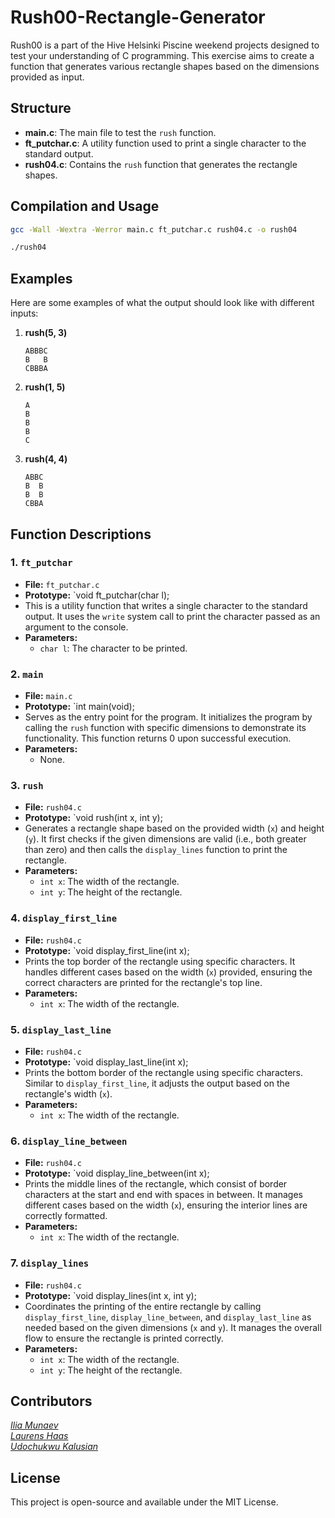 
# Rush00-Rectangle-Generator

Rush00 is a part of the Hive Helsinki Piscine weekend projects designed to test your understanding of C programming. This exercise aims to create a function that generates various rectangle shapes based on the dimensions provided as input. 

## Structure

- **main.c**: The main file to test the `rush` function.
- **ft_putchar.c**: A utility function used to print a single character to the standard output.
- **rush04.c**: Contains the `rush` function that generates the rectangle shapes.

## Compilation and Usage

```bash
gcc -Wall -Wextra -Werror main.c ft_putchar.c rush04.c -o rush04
```

```bash
./rush04
```

## Examples

Here are some examples of what the output should look like with different inputs:

1. **rush(5, 3)**
   ```
   ABBBC
   B   B
   CBBBA
   ```

2. **rush(1, 5)**
   ```
   A
   B
   B
   B
   C
   ```

3. **rush(4, 4)**
   ```
   ABBC
   B  B
   B  B
   CBBA
   ```

## Function Descriptions

### 1. `ft_putchar`

- **File:** `ft_putchar.c`
- **Prototype:** `void ft_putchar(char l);
- This is a utility function that writes a single character to the standard output. It uses the `write` system call to print the character passed as an argument to the console.
- **Parameters:**  
  - `char l`: The character to be printed.

### 2. `main`

- **File:** `main.c`
- **Prototype:** `int main(void);
- Serves as the entry point for the program. It initializes the program by calling the `rush` function with specific dimensions to demonstrate its functionality. This function returns 0 upon successful execution.
- **Parameters:**  
  - None.

### 3. `rush`

- **File:** `rush04.c`
- **Prototype:** `void rush(int x, int y);
- Generates a rectangle shape based on the provided width (`x`) and height (`y`). It first checks if the given dimensions are valid (i.e., both greater than zero) and then calls the `display_lines` function to print the rectangle.
- **Parameters:**  
  - `int x`: The width of the rectangle.
  - `int y`: The height of the rectangle.

### 4. `display_first_line`

- **File:** `rush04.c`
- **Prototype:** `void display_first_line(int x);
- Prints the top border of the rectangle using specific characters. It handles different cases based on the width (`x`) provided, ensuring the correct characters are printed for the rectangle's top line.
- **Parameters:**  
  - `int x`: The width of the rectangle.

### 5. `display_last_line`

- **File:** `rush04.c`
- **Prototype:** `void display_last_line(int x);
- Prints the bottom border of the rectangle using specific characters. Similar to `display_first_line`, it adjusts the output based on the rectangle's width (`x`).
- **Parameters:**  
  - `int x`: The width of the rectangle.

### 6. `display_line_between`

- **File:** `rush04.c`
- **Prototype:** `void display_line_between(int x);
- Prints the middle lines of the rectangle, which consist of border characters at the start and end with spaces in between. It manages different cases based on the width (`x`), ensuring the interior lines are correctly formatted.
- **Parameters:**  
  - `int x`: The width of the rectangle.

### 7. `display_lines`

- **File:** `rush04.c`
- **Prototype:** `void display_lines(int x, int y);
- Coordinates the printing of the entire rectangle by calling `display_first_line`, `display_line_between`, and `display_last_line` as needed based on the given dimensions (`x` and `y`). It manages the overall flow to ensure the rectangle is printed correctly.
- **Parameters:**  
  - `int x`: The width of the rectangle.
  - `int y`: The height of the rectangle.

## Contributors
*[Ilia Munaev](https://www.linkedin.com/in/iliamunaev/)*  
*[Laurens Haas](https://www.linkedin.com/in/laurens-haas-598b64218/)*  
*[Udochukwu Kalusian](https://www.linkedin.com/in/udochukwu-kalusian-246b70282/)*

## License

This project is open-source and available under the MIT License.

